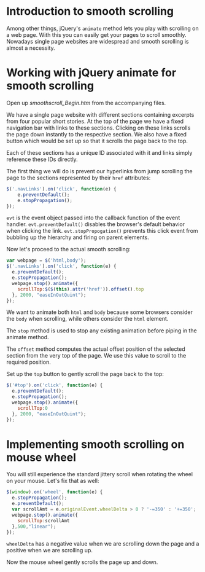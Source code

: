 # Introduction to smooth scrolling

Among other things, jQuery's `animate` method lets you play with scrolling on a web page. With this you can easily get your pages to scroll smoothly. Nowadays single page websites are widespread and smooth scrolling is almost a necessity.

# Working with jQuery animate for smooth scrolling

Open up *smoothscroll_Begin.htm* from the accompanying files.

We have a single page website with different sections containing excerpts from four popular short stories. At the top of the page we have a fixed navigation bar with links to these sections. Clicking on these links scrolls the page down instantly to the respective section. We also have a fixed button which would be set up so that it scrolls the page back to the top.

Each of these sections has a unique ID associated with it and links simply reference these IDs directly.

The first thing we will do is prevent our hyperlinks from jump scrolling the page to the sections represented by their `href` attributes:

```js
$('.navLinks').on('click', function(e) {
	e.preventDefault();
	e.stopPropagation();
});
```

`evt` is the event object passed into the callback function of the event handler. `evt.preventDefault()` disables the browser's default behavior when clicking the link. `evt.stopPropogation()` prevents this click event from bubbling up the hierarchy and firing on parent elements.

Now let's proceed to the actual smooth scrolling:

```js
var webpage = $('html,body');
$('.navLinks').on('click', function(e) {
  e.preventDefault();
  e.stopPropagation();
  webpage.stop().animate({
    scrollTop:$($(this).attr('href')).offset().top
  }, 2000, "easeInOutQuint");
}); 
```

We want to animate both `html` and `body` because some browsers consider the `body` when scrolling, while others consider the `html` element.

The `stop` method is used to stop any existing animation before piping in the animate method.

The `offset` method computes the actual offset position of the selected section from the very top of the page. We use this value to scroll to the required position.

Set up the `top` button to gently scroll the page back to the top:

```js
$('#top').on('click', function(e) {
  e.preventDefault();
  e.stopPropagation();
  webpage.stop().animate({
    scrollTop:0
  }, 2000, "easeInOutQuint");
});
```

# Implementing smooth scrolling on mouse wheel

You will still experience the standard jittery scroll when rotating the wheel on your mouse. Let's fix that as well:

```js
$(window).on('wheel', function(e) {
  e.stopPropagation();
  e.preventDefault();
  var scrollAmt = e.originalEvent.wheelDelta > 0 ? '-=350' : '+=350';
  webpage.stop().animate({
    scrollTop:scrollAmt
  },500,"linear");
});
```

`wheelDelta` has a negative value when we are scrolling down the page and a positive when we are scrolling up.

Now the mouse wheel gently scrolls the page up and down.